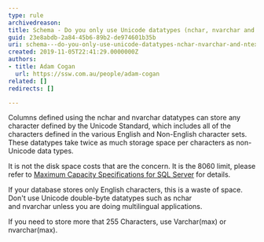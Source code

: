 ```yaml
---
type: rule
archivedreason: 
title: Schema - Do you only use Unicode datatypes (nchar, nvarchar and ntext) in special circumstances?
guid: 23e8abdb-2a84-45b6-89b2-de974601b35b
uri: schema---do-you-only-use-unicode-datatypes-nchar-nvarchar-and-ntext-in-special-circumstances
created: 2019-11-05T22:41:29.0000000Z
authors:
- title: Adam Cogan
  url: https://ssw.com.au/people/adam-cogan
related: []
redirects: []

---
```


Columns defined using the nchar and nvarchar datatypes can store any character defined by the Unicode Standard, which includes all of the characters defined in the various English and Non-English character sets. These datatypes take twice as much storage space per characters as non-Unicode data types.

<!--endintro-->

It is not the disk space costs that are the concern. It is the 8060 limit, please refer to [Maximum Capacity Specifications for SQL Server](https&#58;//docs.microsoft.com/en-us/sql/sql-server/maximum-capacity-specifications-for-sql-server?redirectedfrom=MSDN&amp;view=sql-server-ver15) for details.

If your database stores only English characters, this is a waste of space. Don't use Unicode double-byte datatypes such as nchar and nvarchar unless you are doing multilingual applications.

If you need to store more that 255 Characters, use Varchar(max) or nvarchar(max).
